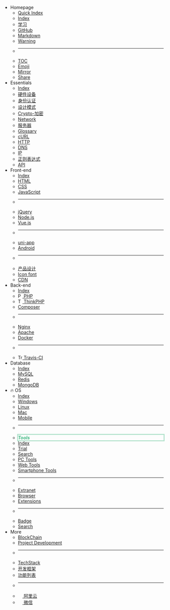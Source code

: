 - Homepage
    - [<i class="fa fa-flash fa-fw"></i> Quick Index](home/quick-index.md)
    - [<i class="fa fa-plane fa-fw"></i> Index](home/README.md)
    - [<i class="fa fa-book fa-fw"></i> 学习](home/book.md)
    - [<i class="fa fa-github fa-fw"></i> GitHub](os/tools/github.md)
    - [<i class="fa-fw icon octicon-file markdown-icon"></i> Markdown](os/tools/markdown.md)
    - [<i class="fa fa-warning light-red fa-fw"></i> Warning](home/README.md#warning)
    - <hr />
    - [<i class="fa fa-list-ul fa-fw"></i> TOC](home/toc.md)
    - [<i class="fa fa-smile-o fa-fw"></i> Emoji](home/emoji.md)
    - [<i class="fa fa-refresh fa-fw"></i> Mirror](home/README.md#镜像站)
    - [<i class="fa fa-slideshare fa-fw"></i> Share](home/good-share.md "干货分享")
- Essentials
    - [<i class="fa fa-rocket medium-red fa-fw"></i> Index](essential/README.md)
    - [<i class="ri-cpu-line"></i> 硬件设备](essential/hardware.md)
    - [<i class="ri-shield-user-line"></i> 身份认证](essential/identity.md)
    - [<i class="ri-pencil-ruler-2-line"></i> 设计模式](设计模式/README.md)
    - [<i class="ri-key-2-line"></i> Crypto-加密](essential/crypto.md)
    - [<i class="ri-earth-line"></i> Network](essential/internet.md)
    - [<i class="ri-server-line"></i> 服务器](essential/hosting.md)
    - [<i class="ri-book-3-line"></i> Glossary](essential/README.md)
    - [<i class="ri-link"></i> cURL](essential/curl.md)
    - [<i class="ri-questionnaire-line"></i> HTTP](essential/http.md)
    - [<i class="ri-questionnaire-line"></i> DNS](essential/dns.md)
    - [<i class="ri-questionnaire-line"></i> IP](essential/ip.md)
    - [<i class="ri-questionnaire-line"></i> 正则表达式](essential/pcre.md)
    - [<i class="ri-questionnaire-line"></i> API](essential/api.md)
- Front-end
    - [<i class="fa fa-rocket medium-red fa-fw"></i> Index](front-end/README.md)
    - [<i class="fa fa-html5 medium-orange fa-fw"></i> HTML](front-end/html/README.md)
    - [<i class="fa fa-css3 medium-blue fa-fw"></i> CSS](front-end/css/README.md)
    - [<i class="icon octicon-file js-icon medium-yellow fa-fw"></i> JavaScript](front-end/javascript/README.md)
    - <hr />
    - [<i class="icon octicon-file jquery-icon medium-blue fa-fw"></i> jQuery](front-end/jquery.md)
    - [<i class="icon octicon-file node-icon fa-fw"></i> Node.js](front-end/node.js/README.md)
    - [<i class="icon octicon-file vue-icon light-green fa-fw"></i> Vue.js](front-end/vue/README.md)
    - <hr />
    - [<i class="iconfont icon-uniapp dark-green fa-fw"></i> uni-app](front-end/uniapp/README.md)
    - [<ion-icon name="logo-android"></ion-icon> Android](front-end/android.md)
    - <hr />
    - [<i class="ri-pencil-ruler-line"></i> 产品设计](front-end/design/README.md)
    - [<i class="fa fa-fonticons"></i> Icon font](front-end/iconfont.md)
    - [<i class="ri-download-cloud-2-line"></i> CDN](front-end/cdn.md)
- Back-end
    - [<i class="fa fa-rocket fa-fw medium-red"></i> Index](back-end/README.md)
    - [<img src="https://www.php.net/favicon.ico" alt=" PHP Icon" width="14" class="fa-fw" /> PHP](back-end/php/README.md)
    - [<img src="https://www.thinkphp.cn/Public/favicon.ico" alt="ThinkPHP Icon" width="14" class="fa-fw" /> ThinkPHP](back-end/thinkphp/README.md)
    - [<i class="icon octicon-file composer-icon medium-yellow fa-fw"></i> Composer](back-end/composer/README.md)
    - <hr />
    - [<i class="icon octicon-file nginx-icon dark-green fa-fw"></i> Nginx](back-end/nginx.md)
    - [<i class="icon octicon-file apache-icon dark-pink fa-fw"></i> Apache](back-end/apache.md)
    - [<i class="icon octicon-file docker-icon dark-blue fa-fw"></i> Docker](back-end/docker.md "Docker")
    - <hr />
    - [<img src="https://www.travis-ci.com/wp-content/uploads/2022/05/travis-ci-mascot-1-150x150.png" alt="Travis Ci 官网图标" width="14" class="fa-fw" /> Travis-CI](back-end/travis-ci.md "Travis Ci")
- Database
    - [<i class="fa fa-rocket medium-red fa-fw"></i> Index](database/README.md)
    - [<i class="icon octicon-file mysql-icon dark-blue fa-fw"></i> MySQL](database/mysql/README.md)
    - [<i class="icon octicon-file redis-icon medium-red fa-fw"></i> Redis](database/redis/README.md)
    - [<i class="icon octicon-file mongodb-icon dark-green fa-fw"></i> MongoDB](database/mongodb.md)
- <span class="animate__animated animate__heartBeat animate__infinite animate__slow" style="display: inline-block;">🔥 OS</span>
    - [<i class="fa fa-rocket medium-red fa-fw"></i> Index](os/README.md)
    - [<i class="fa fa-windows fa-fw"></i> Windows](os/windows/README.md)
    - [<i class="fa fa-linux fa-fw"></i> Linux](os/linux/README.md)
    - [<i class="fa fa-apple fa-fw"></i> Mac](os/mac/README.md)
    - [<ion-icon name="phone-portrait-outline" class="fa-fw"></ion-icon> Mobile](os/mobile/README.md)
    - <hr />
    - <style>.navbar-item-tools {display: inline-block;width: 100%;color: #42b983;box-shadow: 0 0 0 3px rgb(66 185 131 / 40%);}@media screen and (max-width: 768px) {.navbar-item-tools {width: calc(100% - 15px);}}</style><strong><i class="navbar-item-tools"><i class="fa fa-wrench fa-fw"></i> Tools</i></strong>
    - [<i class="fa fa-rocket medium-red"></i> Index](os/tools/README.md)
    - [<i class="ri-test-tube-line medium-purple"></i> Trial](os/tools/trial.md)
    - [<i class="ri-search-line"></i> Search](os/tools/search.md)
    - [<i class="ri-apps-line medium-purple"></i> PC Tools](os/tools/app-list.md) 
    - [<i class="ri-cloud-line"></i> Web Tools](os/tools/online.md "在线工具")
    - [<i class="ri-smartphone-line"></i> Smartphone Tools](os/mobile/mobile-app-list.md)
    - <hr />
    - [<i class="ri-magic-line dark-yellow"></i> Extranet](os/tools/vpn.md)
    - [<i class="ri-earth-line medium-green"></i> Browser](os/tools/browser.md "浏览器")
    - [<ion-icon name="extension-puzzle-outline"></ion-icon> Extensions](os/tools/browser-extensions)
    - <hr /> 
    - [<ion-icon name="medal-outline"></ion-icon> Badge](os/tools/custom.md)
    - [<ion-icon name="search-outline"></ion-icon> Search](os/tools/custom-search.md)
- More
    - [<i class="ri-git-commit-line"></i> BlockChain](blockchain/README.md)
    - [<i class="ri-building-2-fill light-red"></i> Project Development](project/README.md)
    - <hr />
    - [<i class="ri-stack-fill"></i> TechStack](tech-stack/README.md "技术栈")
    - [<i class="ri-layout-masonry-fill"></i> 开发框架](开发框架/README.md)
    - [<i class="ri-function-fill"></i> 功能列表](function-list/README.md)
    - <hr />
    - [<img src="https://img.alicdn.com/tfs/TB1_ZXuNcfpK1RjSZFOXXa6nFXa-32-32.ico" width="14" valign="middle" /> 阿里云](tech-stack/aliyun.md)
    - [<img src="https://res.wx.qq.com/a/wx_fed/assets/res/NTI4MWU5.ico" width="14" /> 微信](tech-stack/weixin.md)
